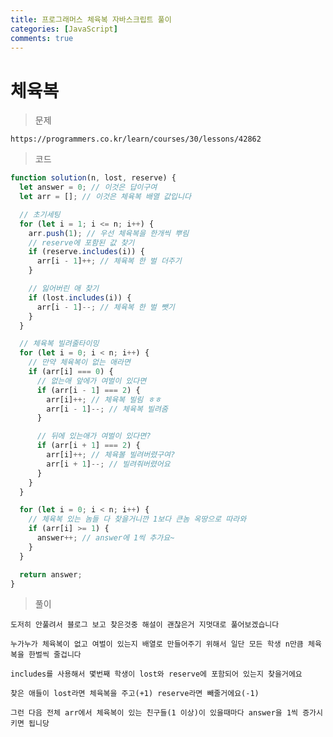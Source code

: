 ```yaml
---
title: 프로그래머스 체육복 자바스크립트 풀이
categories: [JavaScript]
comments: true
---
```


# 체육복

> 문제

    https://programmers.co.kr/learn/courses/30/lessons/42862

> 코드

```javascript
function solution(n, lost, reserve) {
  let answer = 0; // 이것은 답이구여
  let arr = []; // 이것은 체육복 배열 값입니다

  // 초기세팅
  for (let i = 1; i <= n; i++) {
    arr.push(1); // 우선 체육복을 한개씩 뿌림
    // reserve에 포함된 값 찾기
    if (reserve.includes(i)) {
      arr[i - 1]++; // 체육복 한 벌 더주기
    }

    // 잃어버린 애 찾기
    if (lost.includes(i)) {
      arr[i - 1]--; // 체육복 한 벌 뺏기
    }
  }

  // 체육복 빌려줄타이밍
  for (let i = 0; i < n; i++) {
    // 만약 체육복이 없는 애라면
    if (arr[i] === 0) {
      // 없는애 앞에가 여벌이 있다면
      if (arr[i - 1] === 2) {
        arr[i]++; // 체육복 빌림 ㅎㅎ
        arr[i - 1]--; // 체육복 빌려줌
      }

      // 뒤에 있는애가 여벌이 있다면?
      if (arr[i + 1] === 2) {
        arr[i]++; // 체육볼 빌려버렸구여?
        arr[i + 1]--; // 빌려줘버렸어요
      }
    }
  }

  for (let i = 0; i < n; i++) {
    // 체육복 있는 놈들 다 찾을거니깐 1보다 큰놈 옥땅으로 따라와
    if (arr[i] >= 1) {
      answer++; // answer에 1씩 추가요~
    }
  }

  return answer;
}
```

> 풀이

    도저히 안풀려서 블로그 보고 찾은것중 해설이 괜찮은거 지멋대로 풀어보겠습니다

    누가누가 체육복이 없고 여벌이 있는지 배열로 만들어주기 위해서 일단 모든 학생 n만큼 체육복을 한벌씩 줄겁니다

    includes를 사용해서 몇번째 학생이 lost와 reserve에 포함되어 있는지 찾을거에요

    찾은 애들이 lost라면 체육복을 주고(+1) reserve라면 빼줄거에요(-1)

    그런 다음 전체 arr에서 체육복이 있는 친구들(1 이상)이 있을때마다 answer을 1씩 증가시키면 됩니당
